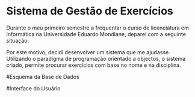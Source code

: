 # Sistema de Gestão de Exercícios

Durante o meu primeiro semestre a frequentar o curso de licenciatura em Informática na Universidade Eduardo Mondlane, deparei com a seguinte situação:




Por este motivo, decidi desenvolver um sistema que me ajudasse. Utilizando o paradigma de programação orientado a objectos, o sistema criado, permite procurar exercícios com base no nome e na disciplina.

#Esquema da Base de Dados



#Interface do Usuário



